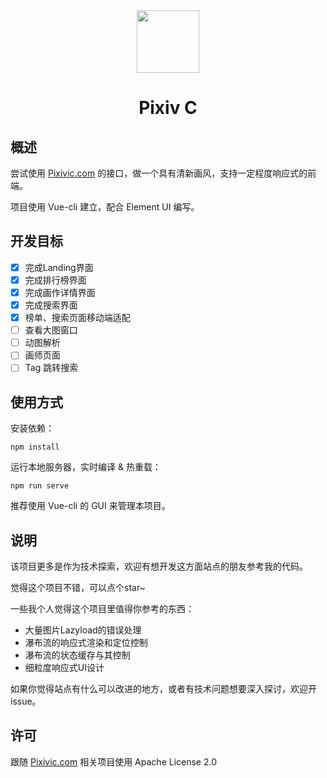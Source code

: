 <div align="center"><img width="100" src="https://img.backrunner.top/pixiv-c/logo.png"></div>
<h1 align="center">Pixiv C</h1>

## 概述

尝试使用 [Pixivic.com](https://pixivic.com) 的接口，做一个具有清新画风，支持一定程度响应式的前端。

项目使用 Vue-cli 建立，配合 Element UI 编写。

## 开发目标

- [x] 完成Landing界面
- [x] 完成排行榜界面
- [x] 完成画作详情界面
- [x] 完成搜索界面
- [x] 榜单、搜索页面移动端适配
- [ ] 查看大图窗口
- [ ] 动图解析
- [ ] 画师页面
- [ ] Tag 跳转搜索

## 使用方式

安装依赖：
```
npm install
```

运行本地服务器，实时编译 & 热重载：
```
npm run serve
```

推荐使用 Vue-cli 的 GUI 来管理本项目。

## 说明

该项目更多是作为技术探索，欢迎有想开发这方面站点的朋友参考我的代码。

觉得这个项目不错，可以点个star~

一些我个人觉得这个项目里值得你参考的东西：

- 大量图片Lazyload的错误处理
- 瀑布流的响应式渲染和定位控制
- 瀑布流的状态缓存与其控制
- 细粒度响应式UI设计

如果你觉得站点有什么可以改进的地方，或者有技术问题想要深入探讨，欢迎开issue。

## 许可

跟随 [Pixivic.com](https://pixivic.com) 相关项目使用 Apache License 2.0